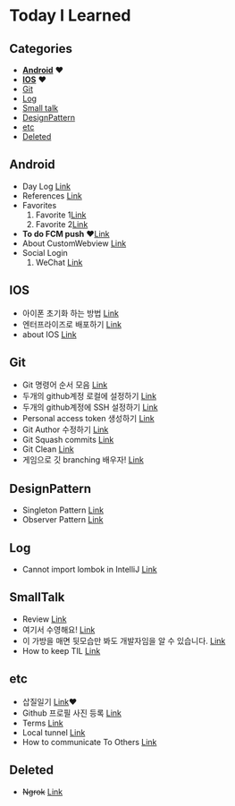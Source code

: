 # Today I Learned

## Categories

* __[Android](#Android)__ :heart:
* __[IOS](#IOS)__ :heart:
* [Git](#Git)
* [Log](#Log)
* [Small talk](#SmallTalk)
* [DesignPattern](#DesignPattern)
* [etc](#etc)
* [Deleted](#Deleted)

## Android

* Day Log [Link](Android/DayLog.md)
* References [Link](Android/References.md)
* Favorites
    1. Favorite 1[Link](Android/Favorite_1.md)
    1. Favorite 2[Link](Android/Favorite_2.md)
* __To do FCM push__ :heart:[Link](/Android/TodoFCMPush.md)
* About CustomWebview [Link](/Android/AboutCustomWebView.md)
* Social Login
    1. WeChat [Link](/Android/SocialLogin.md)

## IOS

* 아이폰 초기화 하는 방법 [Link](/IOS/how_to_initialize_iphone.md)
* 엔터프라이즈로 배포하기 [Link](/IOS/EnterpriseDistribution.md)
* about IOS [Link](/IOS/aboutIOS.md)

## Git

* Git 명령어 순서 모음 [Link](/Git/GitSteps.md)
* 두개의 github계정 로컬에 설정하기 [Link](/Git/SettingTwoGithubAccount.md)
* 두개의 github계정에 SSH 설정하기 [Link](/Git/CreateMutipleSSH.md)
* Personal access token 생성하기 [Link](/Git/CreatePersonalAccessToken.md)
* Git Author 수정하기 [Link](/Git/ModifyAuthor.md)
* Git Squash commits [Link](/Git/Squash_commits.md)
* Git Clean [Link](/Git/GitClean.md)
* 게임으로 깃 branching 배우자! [Link](/Git/Learning_Git_Branching.md)

## DesignPattern

* Singleton Pattern [Link](/DesignPattern/Singleton.md)
* Observer Pattern [Link](/DesignPattern/Observer.md)

## Log

* Cannot import lombok in IntelliJ [Link](/Log/cannot_import_lombok.md)

## SmallTalk

* Review [Link](/Small_Talk/review.md)
* 여기서 수영해요! [Link](/Small_Talk/Swimming.md)
* 이 가방을 매면 뒷모습만 봐도 개발자임을 알 수 있습니다. [Link](https://www.seoulstore.com/products/1329021/detail)
* How to keep TIL [Link](/Small_Talk/HowtokeepTIL.md)

## etc

* 삽질일기 [Link](etc/TIL.md):heart:
* Github 프로필 사진 등록 [Link](/etc/big_head.md)
* Terms [Link](/etc/Terms.md)
* Local tunnel [Link](/etc/alternative_ngrok.md)
* How to communicate To Others [Link](/etc/HowToCommunicateToOthers.md)

## Deleted

* ~~Ngrok~~ [Link](/etc/ngrok.md)
